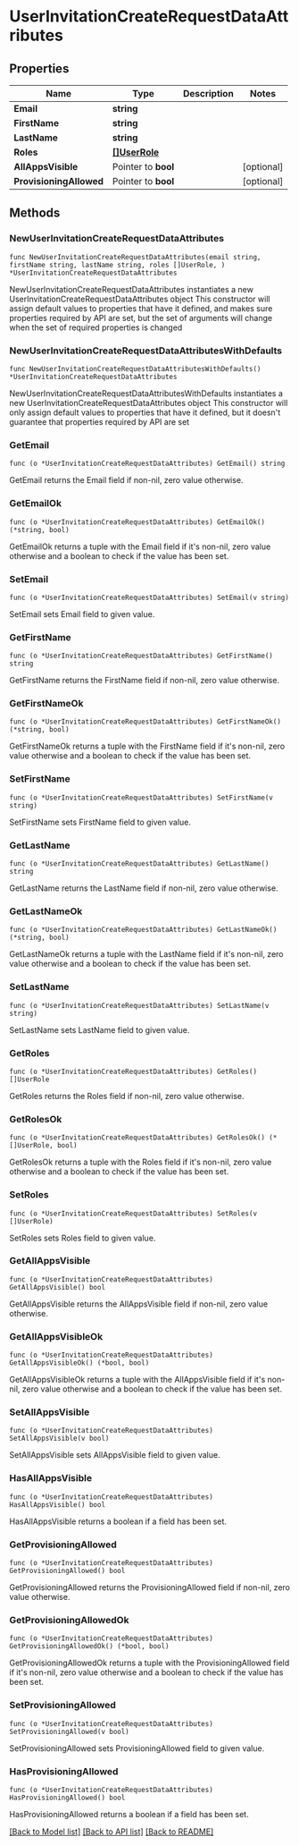 # UserInvitationCreateRequestDataAttributes

## Properties

Name | Type | Description | Notes
------------ | ------------- | ------------- | -------------
**Email** | **string** |  | 
**FirstName** | **string** |  | 
**LastName** | **string** |  | 
**Roles** | [**[]UserRole**](UserRole.md) |  | 
**AllAppsVisible** | Pointer to **bool** |  | [optional] 
**ProvisioningAllowed** | Pointer to **bool** |  | [optional] 

## Methods

### NewUserInvitationCreateRequestDataAttributes

`func NewUserInvitationCreateRequestDataAttributes(email string, firstName string, lastName string, roles []UserRole, ) *UserInvitationCreateRequestDataAttributes`

NewUserInvitationCreateRequestDataAttributes instantiates a new UserInvitationCreateRequestDataAttributes object
This constructor will assign default values to properties that have it defined,
and makes sure properties required by API are set, but the set of arguments
will change when the set of required properties is changed

### NewUserInvitationCreateRequestDataAttributesWithDefaults

`func NewUserInvitationCreateRequestDataAttributesWithDefaults() *UserInvitationCreateRequestDataAttributes`

NewUserInvitationCreateRequestDataAttributesWithDefaults instantiates a new UserInvitationCreateRequestDataAttributes object
This constructor will only assign default values to properties that have it defined,
but it doesn't guarantee that properties required by API are set

### GetEmail

`func (o *UserInvitationCreateRequestDataAttributes) GetEmail() string`

GetEmail returns the Email field if non-nil, zero value otherwise.

### GetEmailOk

`func (o *UserInvitationCreateRequestDataAttributes) GetEmailOk() (*string, bool)`

GetEmailOk returns a tuple with the Email field if it's non-nil, zero value otherwise
and a boolean to check if the value has been set.

### SetEmail

`func (o *UserInvitationCreateRequestDataAttributes) SetEmail(v string)`

SetEmail sets Email field to given value.


### GetFirstName

`func (o *UserInvitationCreateRequestDataAttributes) GetFirstName() string`

GetFirstName returns the FirstName field if non-nil, zero value otherwise.

### GetFirstNameOk

`func (o *UserInvitationCreateRequestDataAttributes) GetFirstNameOk() (*string, bool)`

GetFirstNameOk returns a tuple with the FirstName field if it's non-nil, zero value otherwise
and a boolean to check if the value has been set.

### SetFirstName

`func (o *UserInvitationCreateRequestDataAttributes) SetFirstName(v string)`

SetFirstName sets FirstName field to given value.


### GetLastName

`func (o *UserInvitationCreateRequestDataAttributes) GetLastName() string`

GetLastName returns the LastName field if non-nil, zero value otherwise.

### GetLastNameOk

`func (o *UserInvitationCreateRequestDataAttributes) GetLastNameOk() (*string, bool)`

GetLastNameOk returns a tuple with the LastName field if it's non-nil, zero value otherwise
and a boolean to check if the value has been set.

### SetLastName

`func (o *UserInvitationCreateRequestDataAttributes) SetLastName(v string)`

SetLastName sets LastName field to given value.


### GetRoles

`func (o *UserInvitationCreateRequestDataAttributes) GetRoles() []UserRole`

GetRoles returns the Roles field if non-nil, zero value otherwise.

### GetRolesOk

`func (o *UserInvitationCreateRequestDataAttributes) GetRolesOk() (*[]UserRole, bool)`

GetRolesOk returns a tuple with the Roles field if it's non-nil, zero value otherwise
and a boolean to check if the value has been set.

### SetRoles

`func (o *UserInvitationCreateRequestDataAttributes) SetRoles(v []UserRole)`

SetRoles sets Roles field to given value.


### GetAllAppsVisible

`func (o *UserInvitationCreateRequestDataAttributes) GetAllAppsVisible() bool`

GetAllAppsVisible returns the AllAppsVisible field if non-nil, zero value otherwise.

### GetAllAppsVisibleOk

`func (o *UserInvitationCreateRequestDataAttributes) GetAllAppsVisibleOk() (*bool, bool)`

GetAllAppsVisibleOk returns a tuple with the AllAppsVisible field if it's non-nil, zero value otherwise
and a boolean to check if the value has been set.

### SetAllAppsVisible

`func (o *UserInvitationCreateRequestDataAttributes) SetAllAppsVisible(v bool)`

SetAllAppsVisible sets AllAppsVisible field to given value.

### HasAllAppsVisible

`func (o *UserInvitationCreateRequestDataAttributes) HasAllAppsVisible() bool`

HasAllAppsVisible returns a boolean if a field has been set.

### GetProvisioningAllowed

`func (o *UserInvitationCreateRequestDataAttributes) GetProvisioningAllowed() bool`

GetProvisioningAllowed returns the ProvisioningAllowed field if non-nil, zero value otherwise.

### GetProvisioningAllowedOk

`func (o *UserInvitationCreateRequestDataAttributes) GetProvisioningAllowedOk() (*bool, bool)`

GetProvisioningAllowedOk returns a tuple with the ProvisioningAllowed field if it's non-nil, zero value otherwise
and a boolean to check if the value has been set.

### SetProvisioningAllowed

`func (o *UserInvitationCreateRequestDataAttributes) SetProvisioningAllowed(v bool)`

SetProvisioningAllowed sets ProvisioningAllowed field to given value.

### HasProvisioningAllowed

`func (o *UserInvitationCreateRequestDataAttributes) HasProvisioningAllowed() bool`

HasProvisioningAllowed returns a boolean if a field has been set.


[[Back to Model list]](../README.md#documentation-for-models) [[Back to API list]](../README.md#documentation-for-api-endpoints) [[Back to README]](../README.md)


